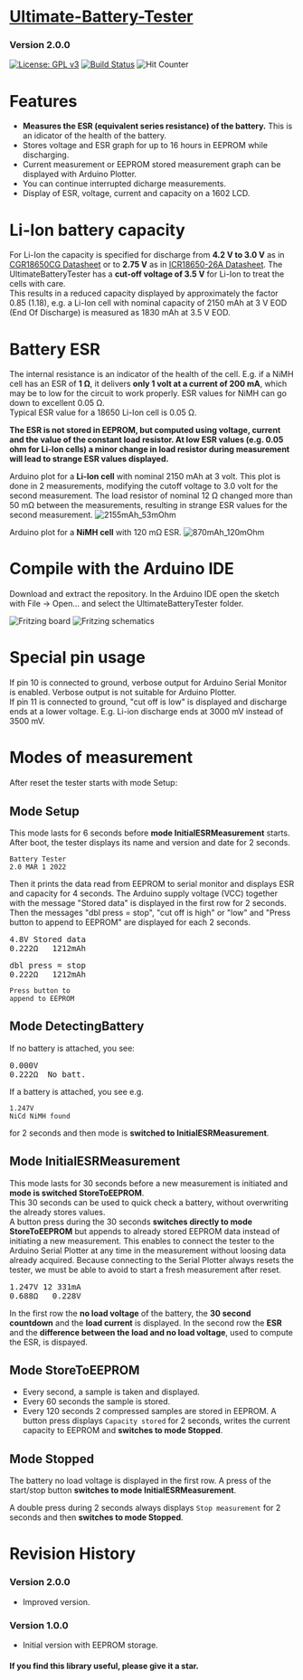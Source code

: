 # [Ultimate-Battery-Tester](https://github.com/ArminJo/Ultimate-Battery-Tester)
### Version 2.0.0
[![License: GPL v3](https://img.shields.io/badge/License-GPLv3-blue.svg)](https://www.gnu.org/licenses/gpl-3.0)
[![Build Status](https://github.com/ArminJo/Ultimate-Battery-Tester/workflows/TestCompile/badge.svg)](https://github.com/ArminJo/Ultimate-Battery-Tester/actions)
![Hit Counter](https://visitor-badge.laobi.icu/badge?page_id=ArminJo_Ultimate-Battery-Tester)


# Features
- **Measures the ESR (equivalent series resistance) of the battery.** This is an idicator of the health of the battery.
- Stores voltage and ESR graph for up to 16 hours in EEPROM while discharging.
- Current measurement or EEPROM stored measurement graph can be displayed with Arduino Plotter.
- You can continue interrupted dicharge measurements.
- Display of ESR, voltage, current and capacity on a 1602 LCD.

# Li-Ion battery capacity
For Li-Ion the capacity is specified for discharge from **4.2 V to 3.0 V** as in [CGR18650CG Datasheet](https://github.com/ArminJo/Ultimate-Battery-Tester/blob/master/CGR18650CG-Panasonic.pdf)
or to **2.75 V** as in [ICR18650-26A Datasheet](https://github.com/ArminJo/Ultimate-Battery-Tester/blob/master/ICR18650-26A_Samsung.pdf).
The UltimateBatteryTester has a **cut-off voltage of 3.5 V** for Li-Ion to treat the cells with care.<br/>
This results in a reduced capacity displayed by approximately the factor 0.85 (1.18), e.g. a Li-Ion cell with nominal capacity of 2150 mAh at 3 V EOD (End Of Discharge) is measured as 1830 mAh at 3.5 V EOD.

# Battery ESR
The internal resistance is an indicator of the health of the cell. E.g. if a NiMH cell has an ESR of **1 &ohm;**, it delivers **only 1 volt at a current of 200 mA**, which may be to low for the circuit to work properly.
ESR values for NiMH can go down to excellent 0.05 &ohm;.<br/>
Typical ESR value for a 18650 Li-Ion cell is 0.05 &ohm;.

**The ESR is not stored in EEPROM, but computed using voltage, current and the value of the constant load resistor. At low ESR values (e.g. 0.05 ohm for Li-Ion cells) a minor change in load resistor during measurement will lead to strange ESR values displayed.**

Arduino plot for a **Li-Ion cell** with nominal 2150 mAh at 3 volt. This plot is done in 2 measurements, modifying the cutoff voltage to 3.0 volt for the second measurement. The load resistor of nominal 12 &ohm; changed more than 50 m&ohm; between the measurements, resulting in strange ESR values for the second measurement.
![2155mAh_53mOhm](pictures/2155mAh_53mOhm.png)

Arduino plot for a **NiMH cell** with 120 m&ohm; ESR.
![870mAh_120mOhm](pictures/870mAh_120mOhm.png)

# Compile with the Arduino IDE
Download and extract the repository. In the Arduino IDE open the sketch with File -> Open... and select the UltimateBatteryTester folder. 

![Fritzing board](https://github.com/ArminJo/Ultimate-Battery-Tester/blob/master/extras/UltimateBatteryTester_Steckplatine.png)
![Fritzing schematics](https://github.com/ArminJo/Ultimate-Battery-Tester/blob/master/extras/UltimateBatteryTester_Schaltplan.png)

# Special pin usage
If pin 10 is connected to ground, verbose output for Arduino Serial Monitor is enabled. Verbose output is not suitable for Arduino Plotter.<br/>
If pin 11 is connected to ground, "cut off is low" is displayed and discharge ends at a lower voltage. E.g. Li-ion discharge ends at 3000 mV instead of 3500 mV.

# Modes of measurement
After reset the tester starts with mode Setup:

## Mode Setup
This mode lasts for 6 seconds before **mode InitialESRMeasurement** starts.<br/>
After boot, the tester displays its name and version and date for 2 seconds.

```
Battery Tester
2.0 MAR 1 2022
```
Then it prints the data read from EEPROM to serial monitor and displays ESR and capacity for 4 seconds.
The Arduino supply voltage (VCC) together with the message "Stored data" is displayed in the first row for 2 seconds.
Then the messages "dbl press = stop",  "cut off is high" or "low" and "Press button to append to EEPROM" are displayed for each 2 seconds.

<pre>
4.8V Stored data
0.222&ohm;   1212mAh
</pre>
<pre>
dbl press = stop
0.222&ohm;   1212mAh
</pre>

```
Press button to
append to EEPROM
```

## Mode DetectingBattery
If no battery is attached, you see:

<pre>
0.000V
0.222&ohm;  No batt.
</pre>

If a battery is attached, you see e.g.

```
1.247V
NiCd NiMH found
```
for 2 seconds and then mode is **switched to InitialESRMeasurement**.

## Mode InitialESRMeasurement
This mode lasts for 30 seconds before a new measurement is initiated and **mode is switched StoreToEEPROM**.<br/>
This 30 seconds can be used to quick check a battery, without overwriting the already stores values.<br/>
A button press during the 30 seconds **switches directly to mode StoreToEEPROM** but appends to already stored EEPROM data instead of initiating a new measurement.
This enables to connect the tester to the Arduino Serial Plotter at any time in the measurement without loosing data already acquired.
Because connecting to the Serial Plotter always resets the tester, we must be able to avoid to start a fresh measurement after reset.

<pre>
1.247V 12 331mA
0.688&ohm;   0.228V
</pre>

In the first row the **no load voltage** of the battery, the **30 second countdown** and the **load current** is displayed.
In the second row the **ESR** and the **difference between the load and no load voltage**, used to compute the ESR, is dispayed.

## Mode StoreToEEPROM
- Every second, a sample is taken and displayed.
- Every 60 seconds the sample is stored.
- Every 120 seconds 2 compressed samples are stored in EEPROM.
A button press displays `Capacity stored` for 2 seconds, writes the current capacity to EEPROM and **switches to mode Stopped**.

## Mode Stopped
The battery no load voltage is displayed in the first row.
A press of the start/stop button **switches to mode InitialESRMeasurement**.

A double press during 2 seconds always displays `Stop measurement` for 2 seconds and then **switches to mode Stopped**.


# Revision History
### Version 2.0.0
- Improved version.

### Version 1.0.0
- Initial version with EEPROM storage.

#### If you find this library useful, please give it a star.
